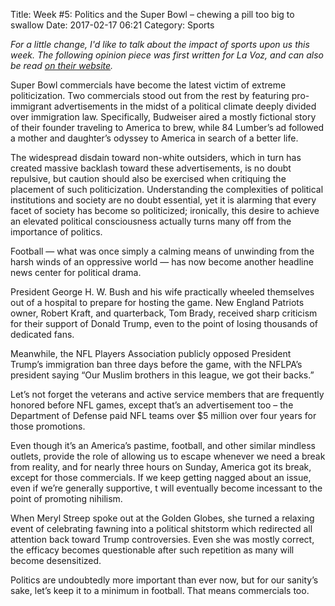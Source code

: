 Title: Week #5: Politics and the Super Bowl – chewing a pill too big to swallow
Date: 2017-02-17 06:21
Category: Sports

<i>For a little change, I'd like to talk about the impact of sports upon us this week. The following opinion piece was first written for La Voz, and can also be read [on their website](http://lavozdeanza.com/opinions/2017/02/15/politics-and-the-super-bowl-chewing-a-pill-too-big-to-swallow/).</i>

Super Bowl commercials have become the latest victim of extreme politicization. Two commercials stood out from the rest by featuring pro-immigrant advertisements in the midst of a political climate deeply divided over immigration law. Specifically, Budweiser aired a mostly fictional story of their founder traveling to America to brew, while 84 Lumber’s ad followed a mother and daughter’s odyssey to America in search of a better life.

The widespread disdain toward non-white outsiders, which in turn has created massive backlash toward these advertisements, is no doubt repulsive, but caution should also be exercised when critiquing the placement of such politicization. Understanding the complexities of political institutions and society are no doubt essential, yet it is alarming that every facet of society has become so politicized; ironically, this desire to achieve an elevated political consciousness actually turns many off from the importance of politics.

Football — what was once simply a calming means of unwinding from the harsh winds of an oppressive world — has now become another headline news center for political drama.

President George H. W. Bush and his wife practically wheeled themselves out of a hospital to prepare for hosting the game. New England Patriots owner, Robert Kraft, and quarterback, Tom Brady, received sharp criticism for their support of Donald Trump, even to the point of losing thousands of dedicated fans.

Meanwhile, the NFL Players Association publicly opposed President Trump’s immigration ban three days before the game, with the NFLPA’s president saying “Our Muslim brothers in this league, we got their backs.”

Let’s not forget the veterans and active service members that are frequently honored before NFL games, except that’s an advertisement too – the Department of Defense paid NFL teams over $5 million over four years for those promotions.

Even though it’s an America’s pastime, football, and other similar mindless outlets, provide the role of allowing us to escape whenever we need a break from reality, and for nearly three hours on Sunday, America got its break, except for those commercials. If we keep getting nagged about an issue, even if we’re generally supportive, t will eventually become incessant to the point of promoting nihilism.

When Meryl Streep spoke out at the Golden Globes, she turned a relaxing event of celebrating fawning into a political shitstorm which redirected all attention back toward Trump controversies. Even she was mostly correct, the efficacy becomes questionable after such repetition as many will become desensitized.

Politics are undoubtedly more important than ever now, but for our sanity’s sake, let’s keep it to a minimum in football. That means commercials too.
